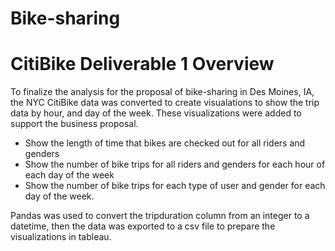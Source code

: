 # Bike-sharing

# CitiBike Deliverable 1 Overview

To finalize the analysis for the proposal of bike-sharing in Des Moines, IA, the NYC CitiBike data was converted to create visualations to show the trip data by hour, and day of the week. These visualizations were added to support the business proposal. 

  - Show the length of time that bikes are checked out for all riders and genders
  - Show the number of bike trips for all riders and genders for each hour of each day of the week
  - Show the number of bike trips for each type of user and gender for each day of the week.

Pandas was used to convert the tripduration column from an integer to a datetime, then the data was exported to a csv file to prepare the visualizations in tableau.
